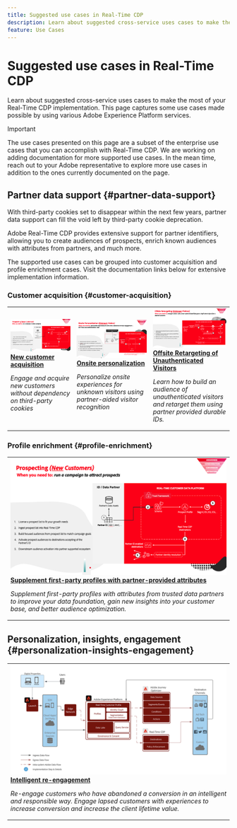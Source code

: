 ```yaml
---
title: Suggested use cases in Real-Time CDP
description: Learn about suggested cross-service uses cases to make the most of your Real-Time CDP implementation.
feature: Use Cases
---
```

# Suggested use cases in Real-Time CDP

Learn about suggested cross-service uses cases to make the most of your Real-Time CDP implementation. This page captures some use cases made possible by using various Adobe Experience Platform services.

>[!IMPORTANT]
>
>The use cases presented on this page are a subset of the enterprise use cases that you can accomplish with Real-Time CDP. We are working on adding documentation for more supported use cases. In the mean time, reach out to your Adobe representative to explore more use cases in addition to the ones currently documented on the page.

## Partner data support {#partner-data-support}

With third-party cookies set to disappear within the next few years, partner data support can fill the void left by third-party cookie deprecation.

Adobe Real-Time CDP provides extensive support for partner identifiers, allowing you to create audiences of prospects, enrich known audiences with attributes from partners, and much more.

The supported use cases can be grouped into customer acquisition and profile enrichment cases. Visit the documentation links below for extensive implementation information. 

### Customer acquisition {#customer-acquisition}

<table style="margin-top: 0 !important">
<tr>
  <td>
    <a href="../partner-data/prospecting.md">
      <img alt="Engage and acquire new customers without dependency on third-party cookies" src="/help/rtcdp/assets/partner-data/prospecting/prospecting-use-case-overview.png" />
    </a>
    <div>
      <a href="../partner-data/prospecting.md">
    <strong>New customer acquisition</strong>
    </a>
    </div>
    <p>
    <em>Engage and acquire new customers without dependency on third-party cookies</em>
    <p>
  </td>
  <td>
    <a href="../partner-data/onsite-personalization.md">
      <img alt="Personalize onsite experiences for unknown visitors using partner-aided visitor recognition" src="/help/rtcdp/assets/partner-data/onsite-personalization/onsite-personalization-overview.png" />
    </a>
    <div>
      <a href="../partner-data/onsite-personalization.md">
    <strong>Onsite personalization</strong>
    </a>
    </div>
    <p>
    <em>Personalize onsite experiences for unknown visitors using partner-aided visitor recognition</em>
    <p>
  </td>
  <td>
    <a href="../partner-data/offsite-retargeting.md">
      <img alt="Learn how to build an audience of unauthenticated visitors and retarget them using partner provided durable IDs." src="../assets/offsite-retargeting/header.png" />
    </a>
    <div>
      <a href="../partner-data/offsite-retargeting.md">
    <strong>Offsite Retargeting of Unauthenticated Visitors</strong>
    </a>
    </div>
    <p>
    <em>Learn how to build an audience of unauthenticated visitors and retarget them using partner provided durable IDs.</em>
    <p>
  </td>
  </tr>
  </table>

### Profile enrichment {#profile-enrichment}

<table style="margin-top: 0 !important">
<tr>
  <td>
    <a href="../partner-data/prospecting.md">
      <img alt="Supplement first-party profiles with partner-provided attributes" src="/help/rtcdp/assets/partner-data/prospecting/prospecting-use-case-overview.png" />
    </a>
    <div>
      <a href="../partner-data/prospecting.md">
    <strong>Supplement first-party profiles with partner-provided attributes</strong>
    </a>
    </div>
    <p>
    <em>Supplement first-party profiles with attributes from trusted data partners to improve your data foundation, gain new insights into your customer base, and better audience optimization.</em>
    <p>
  </td>
  </tr>
  </table>

## Personalization, insights, engagement {#personalization-insights-engagement}

<table style="margin-top: 0 !important">
<tr>
  <td>
    <a href="/help/rtcdp/use-case-guides/intelligent-re-engagement/intelligent-re-engagement.md">
      <img alt="Supplement first-party profiles with partner-provided attributes" src="/help/rtcdp/use-case-guides/intelligent-re-engagement/images/step-by-step.png" />
    </a>
    <div>
      <a href="../partner-data/prospecting.md">
    <strong>Intelligent re-engagement</strong>
    </a>
    </div>
    <p>
    <em>Re-engage customers who have abandoned a conversion in an intelligent and responsible way. Engage lapsed customers with experiences to increase conversion and increase the client lifetime value.</em>
    <p>
  </td>
  </tr>
  </table>
